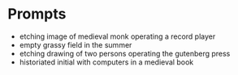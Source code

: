 # Prompts

- etching image of medieval monk operating a record player
- empty grassy field in the summer
- etching drawing of two persons operating the gutenberg press
- historiated initial with computers in a medieval book

